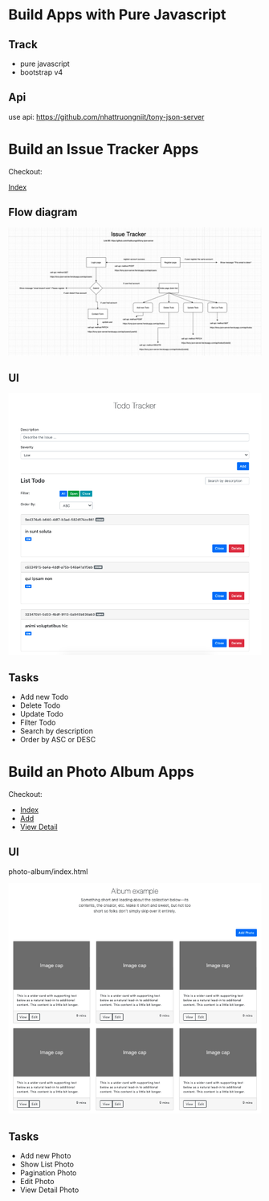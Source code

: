 # Build Apps with Pure Javascript

## Track

- pure javascript
- bootstrap v4

## Api

use api: https://github.com/nhattruongniit/tony-json-server

# Build an Issue Tracker Apps

Checkout:

[Index](https://competent-cray-50a481.netlify.app/todo-tracker/index.html)

## Flow diagram

![Flow](./images/flow.png)

## UI

![UI-Todo](./images/ui-todo.png)

## Tasks

- Add new Todo
- Delete Todo
- Update Todo
- Filter Todo
- Search by description
- Order by ASC or DESC

# Build an Photo Album Apps

Checkout:

- [Index](https://competent-cray-50a481.netlify.app/photo-album/index.html)
- [Add](https://competent-cray-50a481.netlify.app/photo-album/add.html)
- [View Detail](https://competent-cray-50a481.netlify.app/photo-album/detail.html)

## UI

photo-album/index.html

![UI-Todo](./images/ui-photo.png)

## Tasks

- Add new Photo
- Show List Photo
- Pagination Photo
- Edit Photo
- View Detail Photo
